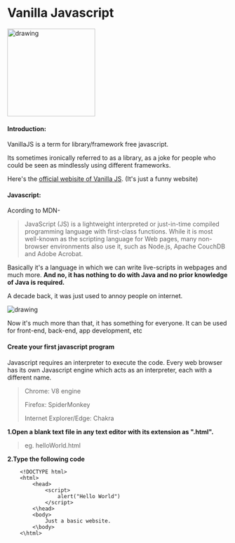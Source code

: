 # Vanilla Javascript
<img src="https://upload.wikimedia.org/wikipedia/commons/thumb/6/6a/JavaScript-logo.png/480px-JavaScript-logo.pngg" alt="drawing" width="200"/>

#### Introduction:
VanillaJS is a term for library/framework free javascript. 

Its sometimes ironically referred to as a library, as a joke for people who could be seen as mindlessly using different frameworks.

Here's the [official webisite of Vanilla JS]( http://vanilla-js.com/). (It's just a funny website)

#### Javascript:
Acording to MDN-
> JavaScript (JS) is a lightweight interpreted or just-in-time compiled programming language with first-class functions. While it is most well-known as the scripting language for Web pages, many non-browser environments also use it, such as Node.js, Apache CouchDB and Adobe Acrobat.


Basically it's a language in which we can write live-scripts in webpages and much more.
**And no, it has nothing to do with Java and no prior knowledge of Java is required.**


A decade back, it was just used to annoy people on internet.

<img src="https://upload.wikimedia.org/wikipedia/en/f/f7/RickRoll.png" alt="drawing"/> 

Now it's much more than that, it has something for everyone.
 It can be used for front-end, back-end, app development, etc

 #### Create your first javascript program

Javascript requires an interpreter to execute the code. Every web browser has its own Javascript engine which acts as an interpreter, each with a different name.

>Chrome: V8 engine
>
>Firefox: SpiderMonkey
>
>Internet Explorer/Edge: Chakra

**1.Open a blank text file in any text editor with its extension as ".html".**

>eg. helloWorld.html

**2.Type the following code**

```
    <!DOCTYPE html>
    <html>
        <head>
            <script>
                alert("Hello World")
            </script>
        <\head>
        <body>
            Just a basic website.
        <\body>
    <\html>

```
